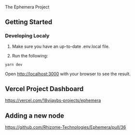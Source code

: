 The Ephemera Project

## Getting Started

### Developing Localy

1. Make sure you have an up-to-date .env.local file.

2. Run the following:

```bash
yarn dev
```

Open [http://localhost:3000](http://localhost:3000) with your browser to see the result.

## Vercel Project Dashboard

https://vercel.com/18vijaybs-projects/ephemera

## Adding a new node

https://github.com/Rhizome-Technologies/Ephemera/pull/36
